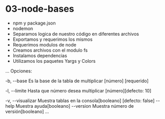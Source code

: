 # 03-node-bases

- npm y package.json
- nodemon
- Separamos logica de nuestro código en diferentes archivos
- Exportamos y requerimos los mismos
- Requerimos modulos de node
- Creamos archivos con el modulo fs
- Instalamos dependencias
- Utilizamos los paquetes Yargs y Colors

...
Opciones:

-b, --base Es la base de la tabla de multiplicar [número] [requerido]

-l, --limite Hasta que número desea multiplicar [número][defecto: 10]

-v, --visualizar Muestra tablas en la consola[booleano] [defecto: false]
--help Muestra ayuda[booleano]
--version Muestra número de versión[booleano]
...
